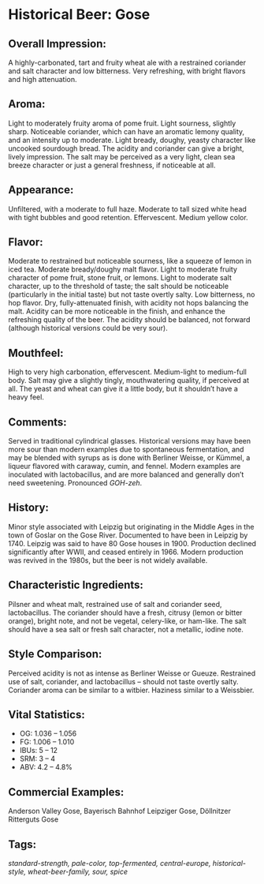 # Historical Beer: Gose

## Overall Impression: 

A highly-carbonated, tart and fruity wheat ale with a restrained coriander and salt character and low bitterness. Very refreshing, with bright flavors and high attenuation.

## Aroma: 

Light to moderately fruity aroma of pome fruit. Light sourness, slightly sharp. Noticeable coriander, which can have an aromatic lemony quality, and an intensity up to moderate. Light bready, doughy, yeasty character like uncooked sourdough bread. The acidity and coriander can give a bright, lively impression. The salt may be perceived as a very light, clean sea breeze character or just a general freshness, if noticeable at all.

## Appearance: 

Unfiltered, with a moderate to full haze. Moderate to tall sized white head with tight bubbles and good retention. Effervescent. Medium yellow color.

## Flavor: 

Moderate to restrained but noticeable sourness, like a squeeze of lemon in iced tea. Moderate bready/doughy malt flavor. Light to moderate fruity character of pome fruit, stone fruit, or lemons. Light to moderate salt character, up to the threshold of taste; the salt should be noticeable (particularly in the initial taste) but not taste overtly salty. Low bitterness, no hop flavor. Dry, fully-attenuated finish, with acidity not hops balancing the malt. Acidity can be more noticeable in the finish, and enhance the refreshing quality of the beer. The acidity should be balanced, not forward (although historical versions could be very sour).

## Mouthfeel: 

High to very high carbonation, effervescent. Medium-light to medium-full body. Salt may give a slightly tingly, mouthwatering quality, if perceived at all. The yeast and wheat can give it a little body, but it shouldn’t have a heavy feel.

## Comments: 

Served in traditional cylindrical glasses. Historical versions may have been more sour than modern examples due to spontaneous fermentation, and may be blended with syrups as is done with Berliner Weisse, or Kümmel, a liqueur flavored with caraway, cumin, and fennel. Modern examples are inoculated with lactobacillus, and are more balanced and generally don’t need sweetening. Pronounced _GOH-zeh_.

## History: 

Minor style associated with Leipzig but originating in the Middle Ages in the town of Goslar on the Gose River. Documented to have been in Leipzig by 1740. Leipzig was said to have 80 Gose houses in 1900. Production declined significantly after WWII, and ceased entirely in 1966. Modern production was revived in the 1980s, but the beer is not widely available. 

## Characteristic Ingredients: 

Pilsner and wheat malt, restrained use of salt and coriander seed, lactobacillus. The coriander should have a fresh, citrusy (lemon or bitter orange), bright note, and not be vegetal, celery-like, or ham-like. The salt should have a sea salt or fresh salt character, not a metallic, iodine note.

## Style Comparison: 

Perceived acidity is not as intense as Berliner Weisse or Gueuze. Restrained use of salt, coriander, and lactobacillus – should not taste overtly salty. Coriander aroma can be similar to a witbier. Haziness similar to a Weissbier.

## Vital Statistics:	

- OG:	1.036 – 1.056
- FG:	1.006 – 1.010
- IBUs:	5 – 12	
- SRM:	3 – 4	
- ABV:	4.2 – 4.8%

## Commercial Examples: 

Anderson Valley Gose, Bayerisch Bahnhof Leipziger Gose, D&ouml;llnitzer Ritterguts Gose

## Tags: 

_standard-strength, pale-color, top-fermented, central-europe, historical-style, wheat-beer-family, sour, spice_
